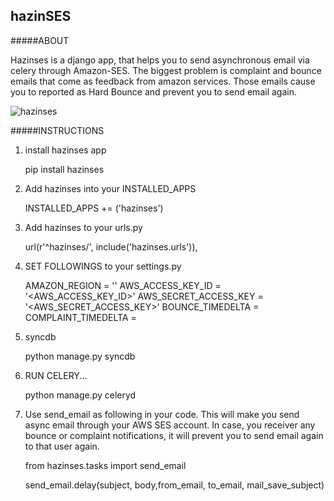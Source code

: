## hazinSES

#####ABOUT

Hazinses is a django app, that helps you to send asynchronous email via celery through Amazon-SES. The biggest problem
is complaint and bounce emails that come as feedback from amazon services. Those emails cause you to reported as Hard Bounce and
prevent you to send email again.

![hazinses](http://ucuncuadam.files.wordpress.com/2012/02/sami-hazinses-2.jpg?w=500&h=389 "hazinses")

#####INSTRUCTIONS

1) install hazinses app

    pip install hazinses
    
2) Add hazinses into your INSTALLED_APPS 


    INSTALLED_APPS += ('hazinses')


3) Add hazinses to your urls.py

    url(r'^hazinses/', include('hazinses.urls')),
    
4) SET FOLLOWINGS to your settings.py

    AMAZON_REGION = '<YOUR AMAZON REGION>'
    AWS_ACCESS_KEY_ID = '<AWS_ACCESS_KEY_ID>'
    AWS_SECRET_ACCESS_KEY = '<AWS_SECRET_ACCESS_KEY>'
    BOUNCE_TIMEDELTA = <DAYS FOR NOT SENDING EMAIL AFTER BOUNCE NOTIFICTAION>
    COMPLAINT_TIMEDELTA = <DAYS FOR NOT SENDING EMAIL AFTER COMPLAINT NOTIFICATION>

4) syncdb
    
    python manage.py syncdb
    
    
5) RUN CELERY...

    python manage.py celeryd
    
6) Use send_email as following in your code. This will make you send async email through your AWS SES account. In case, you receiver
any bounce or complaint notifications, it will prevent you to send email again to that user again.

    from hazinses.tasks import send_email
    
    send_email.delay(subject, body,from_email,
                     to_email, mail_save_subject)
